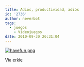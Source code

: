 ```yaml
---
title: Adiós, productividad, adiós
id: '2736'
author: neverbot
tags:
  - juegos
    - Videojuegos
date: 2010-09-30 20:31:04
---
```


[![havefun.png](./havefun.png)](http://erkie.github.com/asteroids.min.js)

Vía [erkie](http://erkie.github.com/)